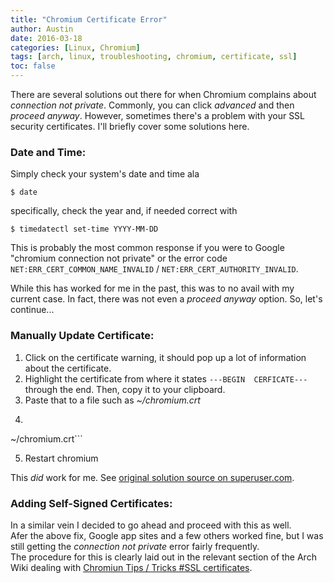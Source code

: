```yaml
---
title: "Chromium Certificate Error"
author: Austin
date: 2016-03-18
categories: [Linux, Chromium]
tags: [arch, linux, troubleshooting, chromium, certificate, ssl]
toc: false
---
```


There are several solutions out there for when Chromium complains about 
*connection not private*.  Commonly, you can click *advanced* and then 
*proceed anyway*.  However, sometimes there's a problem with your SSL 
security certificates.  I'll briefly cover some solutions here.

### Date and Time:

Simply check your system's date and time ala 

```$ date```  

specifically, check the year and, if needed correct with

```$ timedatectl set-time YYYY-MM-DD```

This is probably the most common response if you were to Google "chromium 
connection not private" or the error code 
```NET:ERR_CERT_COMMON_NAME_INVALID``` / 
```NET:ERR_CERT_AUTHORITY_INVALID```.

While this has worked for me in the past, this was to no avail with my 
current case.  In fact, there was not even a *proceed anyway* option.  So, 
let's continue...

### Manually Update Certificate:

1. Click on the certificate warning, it should pop up a lot of information 
about the certificate.
2. Highlight the certificate from where it states ```---BEGIN 
CERFICATE---``` through the end.  Then, copy it to your clipboard.
3. Paste that to a file such as *~/chromium.crt*
4. ```$ certutil -d sql:$HOME/.pki/nssdb -A -t P -n chromium_cert -i 
~/chromium.crt```

5. Restart chromium

This *did* work for me.  See [original solution source on 
superuser.com](http://superuser.com/questions/104146/add-permanent-ssl-certificate-exception-in-chrome-linux).

### Adding Self-Signed Certificates:

In a similar vein I decided to go ahead and proceed with this as well.  
Afer the above fix, Google app sites and a few others worked fine, but I 
was still getting the *connection not private* error fairly frequently.  
The procedure for this is clearly laid out in the relevant section of the 
Arch Wiki dealing with [Chromiun Tips / Tricks #SSL 
certificates](https://wiki.archlinux.org/index.php/Chromium/Tips_and_tricks#SSL_certificates).
